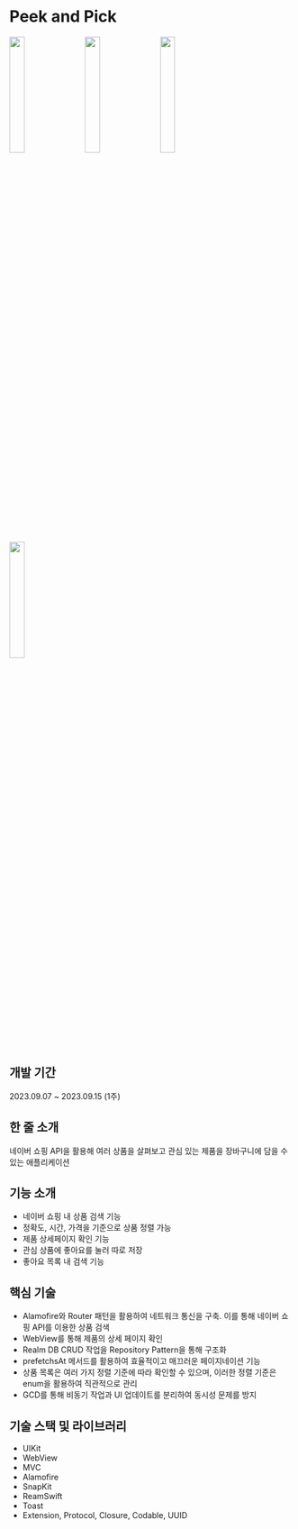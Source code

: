 # Peek and Pick

<img src = "https://github.com/yeonupark/CommunityProject/assets/130972950/c5ca81be-c479-4db9-b0ba-dc46084d5632" width="23%" height="23%">
 <img src = "https://github.com/yeonupark/CommunityProject/assets/130972950/c43778e1-284b-4ab7-9986-112eb63fa3f7" width="23%" height="23%">
 <img src = "https://github.com/yeonupark/CommunityProject/assets/130972950/aaeefb26-c44b-4bdf-9025-887078563a6f" width="23%" height="23%">
 <img src = "https://github.com/yeonupark/CommunityProject/assets/130972950/e4fbf8d2-76c4-4f0b-bdda-98610f4ac246" width="23%" height="23%">

## 개발 기간
2023.09.07 ~ 2023.09.15 (1주)

## 한 줄 소개
네이버 쇼핑 API을 활용해 여러 상품을 살펴보고 관심 있는 제품을 장바구니에 담을 수 있는 애플리케이션

## 기능 소개
- 네이버 쇼핑 내 상품 검색 기능
- 정확도, 시간, 가격을 기준으로 상품 정렬 가능
- 제품 상세페이지 확인 기능
- 관심 상품에 좋아요를 눌러 따로 저장
- 좋아요 목록 내 검색 기능


## 핵심 기술
- Alamofire와 Router 패턴을 활용하여 네트워크 통신을 구축. 이를 통해 네이버 쇼핑 API를 이용한 상품 검색
- WebView를 통해 제품의 상세 페이지 확인
- Realm DB CRUD 작업을 Repository Pattern을 통해 구조화
- prefetchsAt 메서드를 활용하여 효율적이고 매끄러운 페이지네이션 기능
- 상품 목록은 여러 가지 정렬 기준에 따라 확인할 수 있으며, 이러한 정렬 기준은 enum을 활용하여 직관적으로 관리
- GCD를 통해 비동기 작업과 UI 업데이트를 분리하여 동시성 문제를 방지

## 기술 스택 및 라이브러리
- UIKit
- WebView
- MVC
- Alamofire
- SnapKit
- ReamSwift
- Toast
- Extension, Protocol, Closure, Codable, UUID
